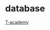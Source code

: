 # database
[T-academy](https://www.youtube.com/watch?v=2boOF8zndns&list=PLBHVuYlKEkUI73kv66lK2aWmMuQ-vBZwF&index=2&t=0s)
